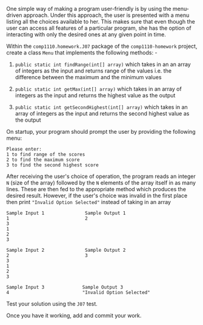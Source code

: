 One simple way of making a program user-friendly is by using the menu-driven approach.
Under this approach, the user is presented with a menu listing all the choices available
to her. This makes sure that even though the user can access all features of a particular program, she
has the option of interacting with only the desired ones at any given point in time.

Within the `comp1110.homework.J07` package of the `comp1110-homework` project,
create a class `Menu` that implements the following methods: -

1. `public static int findRange(int[] array)` which takes in an an array of integers as the input
and returns range of the values i.e. the difference between the maximum and the minimum values

2. `public static int getMax(int[] array)` which takes in an array of integers as the input
and returns the highest value as the output

3. `public static int getSecondHighest(int[] array)` which takes in an array of integers as the input 
and returns the second highest value as the output


On startup, your program should prompt the user by providing the following menu:

    Please enter:
    1 to find range of the scores
    2 to find the maximum score
    3 to find the second highest score
    
After receiving the user's choice of operation, the program reads an integer `N` (size of the array)
followed by the `N` elements of the array itself in as many lines. These are then fed to the appropriate
method which produces the desired result. However, if the user's choice was invalid in the first place
then print `"Invalid Option Selected"` instead of taking in an array

    Sample Input 1               Sample Output 1
    1                            2
    3
    1
    2
    3             
         
    Sample Input 2               Sample Output 2
    2                            3
    3
    1
    2
    3
    
    Sample Input 3              Sample Output 3
    4                           "Invalid Option Selected"
    
    
Test your solution using the `J07` test.

Once you have it working, add and commit your work.
